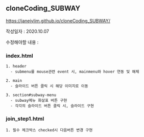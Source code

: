 ## cloneCoding_SUBWAY

https://janejylim.github.io/cloneCoding_SUBWAY/

작성일자 : 2020.10.07

수정해야할 내용 :

  ### index.html
    1. header
      - submenu를 mouse관련 event 시, mainmenu와 hover 연동 및 해제
      
    2. main
      - 슬라이드 버튼 클릭 시 해당 이미지로 이동
      
    3. section#subway-menu
      - subway메뉴 화살표 버튼 구현
      - 각각의 슬라이드 버튼 클릭 시, 슬라이드 구현

### join_step1.html
    1. 필수 체크박스 checked시 다음버튼 변경 구현
